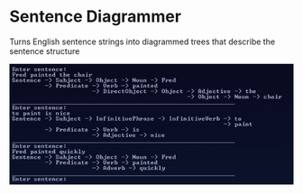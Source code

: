 Sentence Diagrammer
===

Turns English sentence strings into diagrammed trees that describe the sentence structure

![examples](images/diagrammer-s1.png)